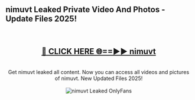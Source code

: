 <h2>nimuvt Leaked Private Video And Photos - Update Files 2025!</h2>
<br>
<div align="center">
<h2><a href="https://top-ai-tools.click/QrbHav" rel="nofollow">🔴 CLICK HERE 🌐==►► nimuvt</a></h2>
<br>
Get nimuvt leaked all content. Now you can access all videos and pictures of nimuvt. New Updated Files 2025!
<br>
<br>
<a href="https://top-ai-tools.click/QrbHav" rel="nofollow" data-target="animated-image.originalLink"><img src="https://i.ibb.co.com/WyWwxjT/player-gif2.gif" alt="nimuvt Leaked  OnlyFans" style="max-width: 100%; display: inline-block;" data-target="animated-image.originalImage"></a>
</div>
<br>